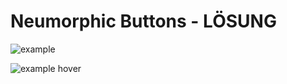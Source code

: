 # Neumorphic Buttons - LÖSUNG


![example](images/example.png)

![example hover](images/example-hover.png)


